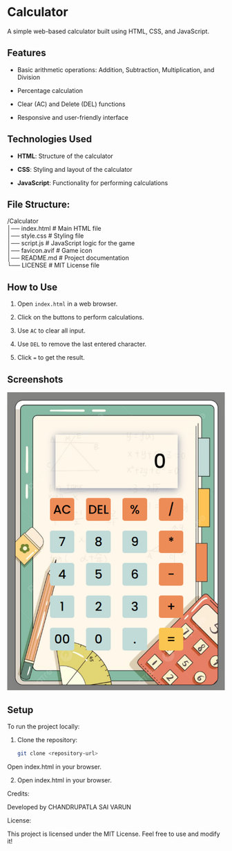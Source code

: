 # Calculator

A simple web-based calculator built using HTML, CSS, and JavaScript.

## Features

- Basic arithmetic operations: Addition, Subtraction, Multiplication, and Division

- Percentage calculation

- Clear (AC) and Delete (DEL) functions

- Responsive and user-friendly interface

## Technologies Used

- **HTML**: Structure of the calculator

- **CSS**: Styling and layout of the calculator

- **JavaScript**: Functionality for performing calculations


## File Structure:

/Calculator<br>
│── index.html        # Main HTML file<br>
│── style.css         # Styling file<br>
│── script.js         # JavaScript logic for the game<br>
│── favicon.avif      # Game icon<br>
│── README.md         # Project documentation<br>
└── LICENSE           # MIT License file<br>


## How to Use

1. Open `index.html` in a web browser.

2. Click on the buttons to perform calculations.

3. Use `AC` to clear all input.

4. Use `DEL` to remove the last entered character.

5. Click `=` to get the result.

## Screenshots

![Calculator UI](./img/calculator.png) 

## Setup

To run the project locally:

1. Clone the repository:
   ```bash
   git clone <repository-url>
Open index.html in your browser.

2. Open index.html in your browser.


Credits:

Developed by CHANDRUPATLA SAI VARUN

License:

This project is licensed under the MIT License. Feel free to use and modify it!